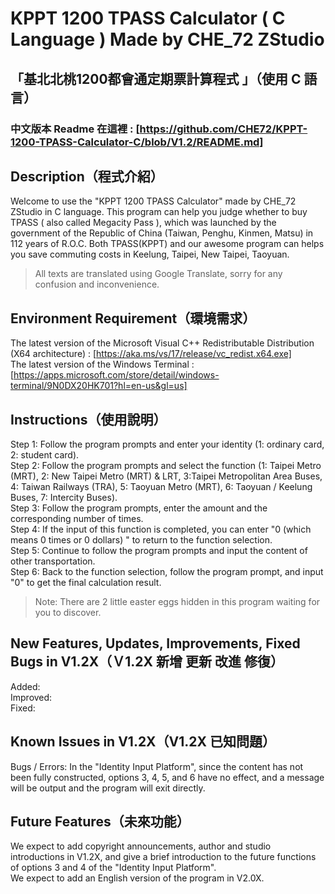 # KPPT 1200 TPASS Calculator ( C Language ) Made by CHE_72 ZStudio
## 「基北北桃1200都會通定期票計算程式 」（使用 C 語言）
### 中文版本 Readme 在這裡 : [https://github.com/CHE72/KPPT-1200-TPASS-Calculator-C/blob/V1.2/README.md]

## Description（程式介紹）
Welcome to use the "KPPT 1200 TPASS Calculator" made by CHE_72 ZStudio in C language. This program can help you judge whether to buy TPASS ( also called Megacity Pass ), which was launched by the government of the Republic of China (Taiwan, Penghu, Kinmen, Matsu) in 112 years of R.O.C. Both TPASS(KPPT) and our awesome program can helps you save commuting costs in Keelung, Taipei, New Taipei, Taoyuan.
>  All texts are translated using Google Translate, sorry for any confusion and inconvenience.

## Environment Requirement（環境需求）
The latest version of the Microsoft Visual C++ Redistributable Distribution (X64 architecture) : [https://aka.ms/vs/17/release/vc_redist.x64.exe]  
The latest version of the Windows Terminal : [https://apps.microsoft.com/store/detail/windows-terminal/9N0DX20HK701?hl=en-us&gl=us]  

## Instructions（使用說明）
Step 1: Follow the program prompts and enter your identity (1: ordinary card, 2: student card).  
Step 2: Follow the program prompts and select the function (1: Taipei Metro (MRT), 2: New Taipei Metro (MRT) & LRT, 3:Taipei Metropolitan Area Buses, 4: Taiwan Railways (TRA), 5: Taoyuan Metro (MRT), 6: Taoyuan / Keelung Buses, 7: Intercity Buses).  
Step 3: Follow the program prompts, enter the amount and the corresponding number of times.  
Step 4: If the input of this function is completed, you can enter "0 (which means 0 times or 0 dollars) " to return to the function selection.  
Step 5: Continue to follow the program prompts and input the content of other transportation.  
Step 6: Back to the function selection, follow the program prompt, and input "0" to get the final calculation result.  
> Note: There are 2 little easter eggs hidden in this program waiting for you to discover.  

## New Features, Updates, Improvements, Fixed Bugs in V1.2X（Ｖ1.2X 新增 更新 改進 修復）
Added:  
Improved:  
Fixed:  


## Known Issues in V1.2X（V1.2X 已知問題）
Bugs / Errors: In the "Identity Input Platform", since the content has not been fully constructed, options 3, 4, 5, and 6 have no effect, and a message will be output and the program will exit directly.  

## Future Features（未來功能）
We expect to add copyright announcements, author and studio introductions in V1.2X, and give a brief introduction to the future functions of options 3 and 4 of the "Identity Input Platform".  
We expect to add an English version of the program in V2.0X.
